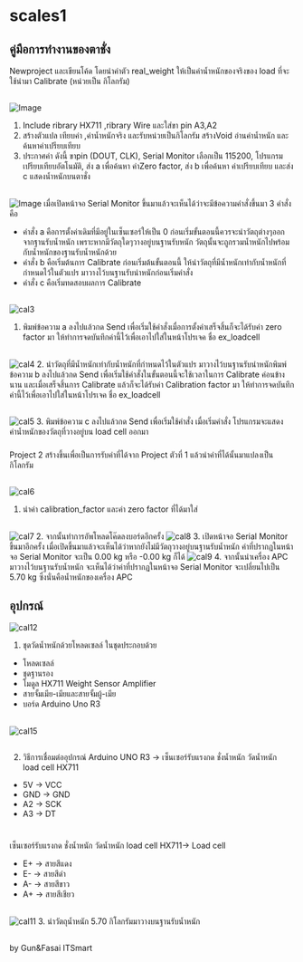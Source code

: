 # scales1
## คู่มือการทำงานของตาชั่ง
Newproject และเขียนโค้ด โดยนำค่าตัว real_weight ให้เป็นค่าน้ำหนักของจริงของ load ที่จะใช้นำมา Calibrate (หน่วยเป็น กิโลกรัม)
##
![Image](https://user-images.githubusercontent.com/117147894/200517549-8a9d574e-2d03-4a80-b64f-34b5dc174880.jpg)
1)	Include ribrary HX711 ,ribrary Wire และใส่ขา pin A3,A2
2)	สร้างตัวแปล เทียบค่า ,ค่าน้ำหนักจริง และรับหน่วยเป็นกิโลกรัม
สร้างVoid อ่านค่าน้ำหนัก และ ค้นหาค่าเปรียบเทียบ
3)	ประกาศค่า ดังนี้ 
ขาpin (DOUT, CLK), Serial Monitor เลือกเป็น 115200, โปรแกรมเปรียบเทียบอัตโนมัติ, 
ส่ง a เพื่อค้นหา ค่าZero factor, ส่ง b เพื่อค้นหา ค่าเปรียบเทียบ และส่ง c แสดงน้ำหนักบนตาชั่ง
##
![Image](https://user-images.githubusercontent.com/117147894/200518474-75e86dfd-ef94-4596-951d-78c067b9457c.jpg)
เมื่อเปิดหน้าจอ Serial Monitor ขึ้นมาแล้วจะเห็นได้ว่าจะมีข้อความคำสั่งขึ้นมา 3 คำสั่งคือ
- คำสั่ง a คือการตั้งค่าเดิมที่มีอยู่ในเซ็นเซอร์ให้เป็น 0 ก่อนเริ่มขั้นตอนนี้ควรจะนำวัตถุต่างๆออกจากฐานรับน้ำหนัก เพราะหากมีวัตถุใดๆวางอยู่บนฐานรับหนัก วัตถุนั้นจะถูกรวมน้ำหนักไปพร้อมกับน้ำหนักของฐานรับน้ำหนักด้วย
- คำสั่ง b คือเริ่มต้นการ Calibrate ก่อนเริ่มต้นขั้นตอนนี้ ให้นำวัตถุที่มีน้ำหนักเท่ากับน้ำหนักที่กำหนดไว้ในตัวแปร มาวางไว้บนฐานรับนำหนักก่อนเริ่มคำสั่ง
- คำสั่ง c คือเริ่มทดสอบผลการ Calibrate
##
![cal3](https://user-images.githubusercontent.com/117147894/200519026-241e600b-47e6-45b5-a892-c624d88ae25a.jpg)
1.	พิมพ์ข้อความ a ลงไปแล้วกด Send เพื่อเริ่มใช้คำสั่งเมื่อการตั้งค่าเสร็จสิ้นก็จะได้รับค่า zero factor 
มา ให้ทำการจดบันทึกค่านี้ไว้เพื่อเอาไปใส่ในหน้าโปรเจค ชื่อ ex_loadcell
##
![cal4](https://user-images.githubusercontent.com/117147894/200519345-5429797d-5b1d-453e-a86b-c92febbb96a1.jpg)
2.	นำวัตถุที่มีน้ำหนักเท่ากับน้ำหนักที่กำหนดไว้ในตัวแปร มาวางไว้บนฐานรับนำหนักพิมพ์ข้อความ b ลงไปแล้วกด Send เพื่อเริ่มใช้คำสั่งในขั้นตอนนี้จะใช้เวลาในการ Calibrate ค่อนข้างนาน และเมื่อเสร็จสิ้นการ Calibrate แล้วก็จะได้รับค่า Calibration factor มา ให้ทำการจดบันทึกค่านี้ไว้เพื่อเอาไปใส่ในหน้าโปรเจค ชื่อ ex_loadcell
##
![cal5](https://user-images.githubusercontent.com/117147894/200519738-08b21f01-3457-4cbf-9bfc-ad0ec2b97f46.jpg)
3.	พิมพ์ข้อความ c ลงไปแล้วกด Send เพื่อเริ่มใช้คำสั่ง เมื่อเริ่มคำสั่ง โปรแกรมจะแสดงค่าน้ำหนักของวัตถุที่วางอยู่บน load cell ออกมา
###
Project 2 สร้างขึ้นเพื่อเป็นการรับค่าที่ได้จาก Project ตัวที่ 1 แล้วนำค่าที่ได้นั้นมาแปลงเป็นกิโลกรัม
##
![cal6](https://user-images.githubusercontent.com/117147894/200521224-015ba1e4-d4de-468b-8cf4-f551a9905ad4.jpg)
1.	นำค่า calibration_factor และค่า zero factor ที่ได้มาใส่
##
![cal7](https://user-images.githubusercontent.com/117147894/200521474-ac061af2-aa1a-47a2-9248-1c21f3965409.jpg)
2.	จากนั้นทำการอัพโหลดโค๊ดลงบอร์ดอีกครั้ง
![cal8](https://user-images.githubusercontent.com/117147894/200521714-bbe10636-be33-4515-8637-850ad7925d3c.jpg)
3.	เปิดหน้าจอ Serial Monitor ขึ้นมาอีกครั้ง เมื่อเปิดขึ้นมาแล้วจะเห็นได้ว่าหากยังไม่มีวัตถุวางอยู่บนฐานรับน้ำหนัก ค่าที่ปรากฏในหน้าจอ Serial Monitor จะเป็น 0.00 kg หรือ -0.00 kg ก็ได้
![cal9](https://user-images.githubusercontent.com/117147894/200522067-d944f38f-d650-47aa-b9ff-f1bd519b9478.jpg)
4.	จากนั้นนำเครื่อง APC มาวางไว้บนฐานรับน้ำหนัก จะเห็นได้ว่าค่าที่ปรากฏในหน้าจอ Serial Monitor จะเปลี่ยนไปเป็น 5.70 kg ซึ่งนั่นคือน้ำหนักของเครื่อง APC
## อุปกรณ์
![cal12](https://user-images.githubusercontent.com/117147894/200719238-f7b10cce-cec4-4d0b-8108-9e7a630c86a6.jpg)
1. ชุดวัดน้ำหนักด้วยโหลดเซลล์ ในชุดประกอบด้วย 
- โหลดเซลล์ 
- ชุดฐานรอง
- โมดูล HX711 Weight Sensor Amplifier 
- สายจั้มเมีย-เมียและสายจั้มผู้-เมีย 
- บอร์ด Arduino Uno R3
##
![cal15](https://user-images.githubusercontent.com/117147894/200720925-d2cf3393-fef0-4bc2-9a06-41784f2abfa3.png)
##
2. วิธีการเชื่อมต่ออุปกรณ์
Arduino UNO R3 -> เซ็นเซอร์รับแรงกด ชั่งน้ำหนัก วัดน้ำหนัก load cell HX711
- 5V -> VCC
- GND -> GND
- A2 -> SCK
- A3 -> DT
#
เซ็นเซอร์รับแรงกด ชั่งน้ำหนัก วัดน้ำหนัก load cell HX711-> Load cell
- E+ -> สายสีแดง
- E- -> สายสีดำ
- A- -> สายสีขาว
- A+ -> สายสีเชียว
##
![cal11](https://user-images.githubusercontent.com/117147894/200722014-40eeb39f-47a1-494f-8853-893844a4fd1e.jpg)
3. นำวัตถุน้ำหนัก 5.70 กิโลกรัมมาวางบนฐานรับน้ำหนัก
##
by Gun&Fasai ITSmart 



